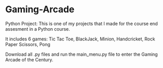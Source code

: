 # Gaming-Arcade
Python Project:
This is one of my projects that I made for the course end assesment in a Python course.


It includes 6 games:  Tic Tac Toe,
                      BlackJack,
                      Minion,
                      Handcricket,
                      Rock Paper Scissors,
                      Pong
                      
                      
Download all .py files and run the main_menu.py file to enter the Gaming Arcade of the Century.                      
